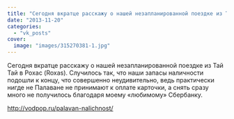 ```yaml
---
title: "Сегодня вкратце расскажу о нашей незапланированной поездке из Тай Тай в Рохас (Roxas). Случилось так..."
date: "2013-11-20"
categories: 
  - "vk_posts"
cover:
  image: "images/315270381-1.jpg"
---
```


Сегодня вкратце расскажу о нашей незапланированной поездке из Тай Тай в Рохас (Roxas). Случилось так, что наши запасы наличности подошли к концу, что совершенно неудивительно, ведь практически нигде не Палаване не принимают к оплате карточки, а снять сразу много не получилось благодаря моему «любимому» Сбербанку.

<!--more-->

http://vodpop.ru/palavan-nalichnost/
